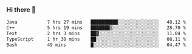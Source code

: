 ### Hi there 🌱
<!--START_SECTION:waka-->

```txt
Java           7 hrs 27 mins   ██████████░░░░░░░░░░░░░░░   40.12 %
C++            5 hrs 19 mins   ███████▒░░░░░░░░░░░░░░░░░   28.70 %
Text           2 hrs 3 mins    ██▓░░░░░░░░░░░░░░░░░░░░░░   11.04 %
TypeScript     1 hr 30 mins    ██░░░░░░░░░░░░░░░░░░░░░░░   08.11 %
Bash           49 mins         █░░░░░░░░░░░░░░░░░░░░░░░░   04.47 %
```

<!--END_SECTION:waka-->
<!--
**Dieg0raf/Dieg0raf** is a ✨ _special_ ✨ repository because its `README.md` (this file) appears on your GitHub profile.

Here are some ideas to get you started:

- 🔭 I’m currently working on ...
- 🌱 I’m currently learning ...
- 👯 I’m looking to collaborate on ...
- 🤔 I’m looking for help with ...
- 💬 Ask me about ...
- 📫 How to reach me: ...
- 😄 Pronouns: ...
- ⚡ Fun fact: ...
-->
